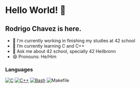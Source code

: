 # Hello World! 👋
##  Rodrigo Chavez is here.

- 🔭 I'm currently working in finishing my studies at 42 school
- 🌱 I’m currently learning C and C++
- 💬 Ask me about 42 school, specially 42 Heilbronn
- 😄 Pronouns: He/Him

###  Languages

[![C](https://img.shields.io/badge/C-00599C?logo=c&logoColor=white)](#)
[![C++](https://img.shields.io/badge/-C++-blue?logo=cplusplus)](#)
[![Bash](https://img.shields.io/badge/Bash-4EAA25?logo=gnubash&logoColor=fff)](#)
![Makefile](https://img.shields.io/badge/_-Makefile-427819.svg?style=for-the-badge)

<!--
**rodalcham/rodalcham** is a ✨ _special_ ✨ repository because its `README.md` (this file) appears on your GitHub profile.

Here are some ideas to get you started:

- 🤔 I’m looking for help with ...
- 👯 I’m looking to collaborate on ...
- 📫 How to reach me: ...
- ⚡ Fun fact: ...
-->
